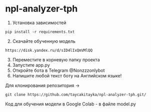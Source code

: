 # npl-analyzer-tph

1. Установка зависимостей
```
pip install -r requirements.txt
```
2. Скачайте обученную модель
```
https://disk.yandex.ru/d/sID4lIxQmVMlQQ
```
3. Переместите в корневую папку проекта
4. Запустите app.py
5. Откройте бота в Telegram
@Nonzzzonlybot
6. Напишите любой текст боту на Английском языке!

Для клонирования репозитория ->
```
git clone https://github.com/taycakitayka/npl-analyzer-tph.git/
```

Код для обучения модели в Google Colab - в файле model.py

